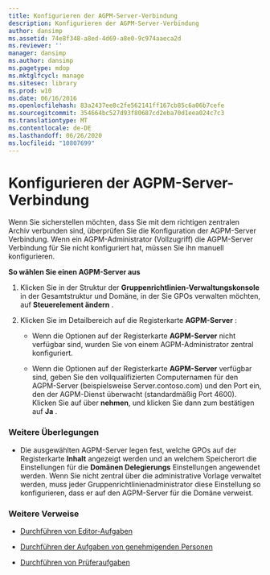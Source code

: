 ```yaml
---
title: Konfigurieren der AGPM-Server-Verbindung
description: Konfigurieren der AGPM-Server-Verbindung
author: dansimp
ms.assetid: 74e8f348-a8ed-4d69-a8e0-9c974aaeca2d
ms.reviewer: ''
manager: dansimp
ms.author: dansimp
ms.pagetype: mdop
ms.mktglfcycl: manage
ms.sitesec: library
ms.prod: w10
ms.date: 06/16/2016
ms.openlocfilehash: 83a2437ee8c2fe562141ff167cb85c6a06b7cefe
ms.sourcegitcommit: 354664bc527d93f80687cd2eba70d1eea024c7c3
ms.translationtype: MT
ms.contentlocale: de-DE
ms.lasthandoff: 06/26/2020
ms.locfileid: "10807699"
---
```

# Konfigurieren der AGPM-Server-Verbindung


Wenn Sie sicherstellen möchten, dass Sie mit dem richtigen zentralen Archiv verbunden sind, überprüfen Sie die Konfiguration der AGPM-Server Verbindung. Wenn ein AGPM-Administrator (Vollzugriff) die AGPM-Server Verbindung für Sie nicht konfiguriert hat, müssen Sie ihn manuell konfigurieren.

**So wählen Sie einen AGPM-Server aus**

1.  Klicken Sie in der Struktur der **Gruppenrichtlinien-Verwaltungskonsole** in der Gesamtstruktur und Domäne, in der Sie GPOs verwalten möchten, auf **Steuerelement ändern** .

2.  Klicken Sie im Detailbereich auf die Registerkarte **AGPM-Server** :

    -   Wenn die Optionen auf der Registerkarte **AGPM-Server** nicht verfügbar sind, wurden Sie von einem AGPM-Administrator zentral konfiguriert.

    -   Wenn die Optionen auf der Registerkarte **AGPM-Server** verfügbar sind, geben Sie den vollqualifizierten Computernamen für den AGPM-Server (beispielsweise Server.contoso.com) und den Port ein, den der AGPM-Dienst überwacht (standardmäßig Port 4600). Klicken Sie auf über **nehmen**, und klicken Sie dann zum bestätigen auf **Ja** .

### Weitere Überlegungen

-   Die ausgewählten AGPM-Server legen fest, welche GPOs auf der Registerkarte **Inhalt** angezeigt werden und an welchem Speicherort die Einstellungen für die **Domänen Delegierungs** Einstellungen angewendet werden. Wenn Sie nicht zentral über die administrative Vorlage verwaltet werden, muss jeder Gruppenrichtlinienadministrator diese Einstellung so konfigurieren, dass er auf den AGPM-Server für die Domäne verweist.

### Weitere Verweise

-   [Durchführen von Editor-Aufgaben](performing-editor-tasks.md)

-   [Durchführen der Aufgaben von genehmigenden Personen](performing-approver-tasks.md)

-   [Durchführen von Prüferaufgaben](performing-reviewer-tasks.md)

 

 






